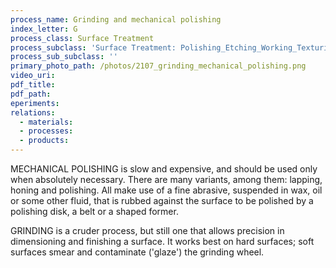 ```yaml
---
process_name: Grinding and mechanical polishing
index_letter: G
process_class: Surface Treatment
process_subclass: 'Surface Treatment: Polishing_Etching_Working_Texturing'
process_sub_subclass: ''
primary_photo_path: /photos/2107_grinding_mechanical_polishing.png
video_uri:
pdf_title:
pdf_path:
eperiments:
relations:
  - materials:
  - processes:
  - products:
---
```


MECHANICAL POLISHING is slow and expensive, and should be used only when absolutely necessary. There are many variants, among them: lapping, honing and polishing. All make use of a fine abrasive, suspended in wax, oil or some other fluid, that is rubbed against the surface to be polished by a polishing disk, a belt or a shaped former.

GRINDING is a cruder process, but still one that allows precision in dimensioning and finishing a surface. It works best on hard surfaces; soft surfaces smear and contaminate ('glaze') the grinding wheel.


